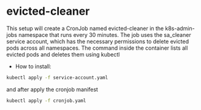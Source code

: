 # evicted-cleaner

This setup will create a CronJob named evicted-cleaner in the k8s-admin-jobs namespace that runs every 30 minutes. The job uses the sa_cleaner service account, which has the necessary permissions to delete evicted pods across all namespaces. The command inside the container lists all evicted pods and deletes them using kubectl

* How to install:
```bash
kubectl apply -f service-account.yaml
```
and after apply the cronjob manifest
```bash
kubectl apply -f cronjob.yaml
```

